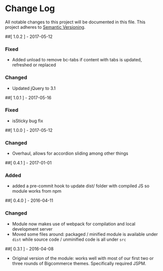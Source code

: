 # Change Log

All notable changes to this project will be documented in this file.
This project adheres to [Semantic Versioning](http://semver.org/).

##[ 1.0.2 ] - 2017-05-12

### Fixed
- Added unload to remove bc-tabs if content with tabs is updated, refreshed or replaced

### Changed
- Updated jQuery to 3.1

##[ 1.0.1 ] - 2017-05-16

### Fixed
- isSticky bug fix

##[ 1.0.0 ] - 2017-05-12

### Changed
- Overhaul, allows for accordion sliding among other things

##[ 0.4.1 ] - 2017-01-01

### Added
- added a pre-commit hook to update dist/ folder with compiled JS so module works from npm

##[ 0.4.0 ] - 2016-04-11

### Changed
- Module now makes use of webpack for compilation and local development server
- Moved some files around: packaged / minified module is available under `dist`
  while source code / unminified code is all under `src`

##[ 0.3.1 ] - 2016-04-08

- Original version of the module: works well with most of our first two or
  three rounds of Bigcommerce themes. Specifically required JSPM.
